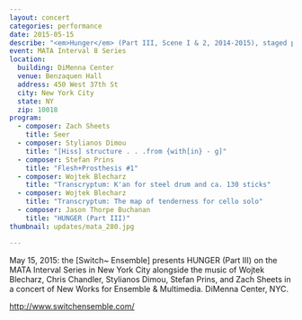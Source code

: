 ```yaml
---
layout: concert
categories: performance
date: 2015-05-15
describe: "<em>Hunger</em> (Part III, Scene I & 2, 2014-2015), staged premiere, [Switch~ Ensemble]."
event: MATA Interval 8 Series
location:
  building: DiMenna Center
  venue: Benzaquen Hall
  address: 450 West 37th St
  city: New York City
  state: NY
  zip: 10018
program:
  - composer: Zach Sheets
    title: Seer
  - composer: Stylianos Dimou
    title: "[Hiss] structure . . .from {with[in} - g]"
  - composer: Stefan Prins
    title: "Flesh+Prosthesis #1"
  - composer: Wojtek Blecharz
    title: "Transcryptum: K'an for steel drum and ca. 130 sticks"
  - composer: Wojtek Blecharz
    title: "Transcryptum: The map of tenderness for cello solo"
  - composer: Jason Thorpe Buchanan
    title: "HUNGER (Part III)"
thumbnail: updates/mata_280.jpg

---
```


May 15, 2015: the [Switch~ Ensemble] presents HUNGER (Part III) on the MATA Interval Series in New York City alongside the music of Wojtek Blecharz, Chris Chandler, Stylianos Dimou, Stefan Prins, and Zach Sheets in a concert of New Works for Ensemble & Multimedia. DiMenna Center, NYC.

http://www.switchensemble.com/
